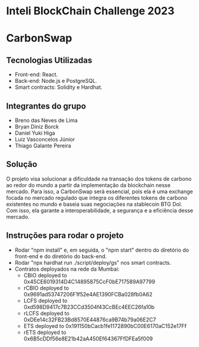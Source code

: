 # Inteli BlockChain Challenge 2023
# CarbonSwap
## Tecnologias Utilizadas
* Front-end: React.
* Back-end: Node.js e PostgreSQL.
* Smart contracts: Solidity e Hardhat.
## Integrantes do grupo
* Breno das Neves de Lima
* Bryan Diniz Borck
* Daniel Yuki Higa
* Luiz Vasconcelos Júnior
* Thiago Galante Pereira
## Solução
O projeto visa solucionar a dificuldade na transação dos tokens de carbono ao redor do mundo a partir da implementação da blockchain nesse mercado. Para isso, a CarbonSwap será essencial, pois ela é uma exchange focada no mercado regulado que integra os diferentes tokens de carbono existentes no mundo e baseia suas negociações na stablecoin BTG Dol. Com isso, ela garante a interoperabilidade, a segurança e a eficiência desse mercado.
## Instruções para rodar o projeto
* Rodar "npm install" e, em seguida, o "npm start" dentro do diretório do front-end e do diretório do back-end.
* Rodar "npx hardhat run ./script/deploy/gs" nos smart contracts.
* Contratos deployados na rede da Mumbai:
	* CBIO deployed to 0x45CE6019314D4C14895875CcF0bE717589A97799
	* rCBIO deployed to 0x9691ad53747206F1f52e4AE1390FCBa028fb0A62
	* LCFS deployed to 0xd598D9417c7B23CCd3504f43CcBEc4EEC26fa10b
	* rLCFS deployed to 0xDEe14c32FB23Bd8570E44876ca9B74b79a06E2C7
	* ETS deployed to 0x191150bCacb1fe1172890bC00E6170aC152e17Ff
	* rETS deployed to 0x6B5cDDf56e8E21b42aA450Ef64367FfDFEa5f009
